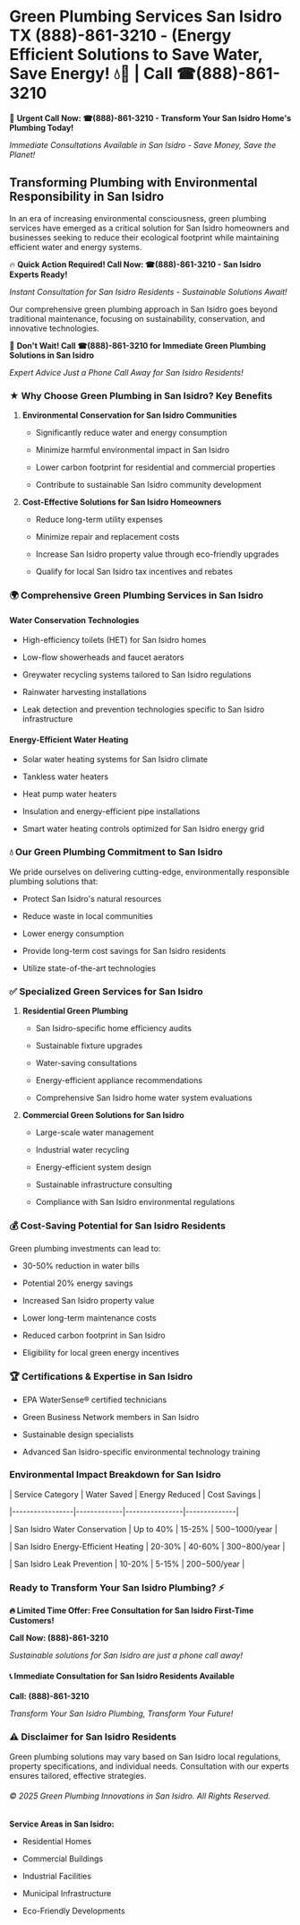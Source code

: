# Green Plumbing Services San Isidro TX (888)-861-3210 - (Energy Efficient Solutions to Save Water, Save Energy! 💧🌿 | Call ☎(888)-861-3210

🚨 **Urgent Call Now: ☎(888)-861-3210 - Transform Your San Isidro Home's Plumbing Today!**
*Immediate Consultations Available in San Isidro - Save Money, Save the Planet!*

## Transforming Plumbing with Environmental Responsibility in San Isidro

In an era of increasing environmental consciousness, green plumbing services have emerged as a critical solution for San Isidro homeowners and businesses seeking to reduce their ecological footprint while maintaining efficient water and energy systems. 

🔥 **Quick Action Required! Call Now: ☎(888)-861-3210 - San Isidro Experts Ready!**
*Instant Consultation for San Isidro Residents - Sustainable Solutions Await!*

Our comprehensive green plumbing approach in San Isidro goes beyond traditional maintenance, focusing on sustainability, conservation, and innovative technologies.

🚨 **Don't Wait! Call ☎(888)-861-3210 for Immediate Green Plumbing Solutions in San Isidro**
*Expert Advice Just a Phone Call Away for San Isidro Residents!*

### ★ Why Choose Green Plumbing in San Isidro? Key Benefits

1. **Environmental Conservation for San Isidro Communities** 
   - Significantly reduce water and energy consumption
   - Minimize harmful environmental impact in San Isidro
   - Lower carbon footprint for residential and commercial properties
   - Contribute to sustainable San Isidro community development

2. **Cost-Effective Solutions for San Isidro Homeowners** 
   - Reduce long-term utility expenses
   - Minimize repair and replacement costs
   - Increase San Isidro property value through eco-friendly upgrades
   - Qualify for local San Isidro tax incentives and rebates

### 🌍 Comprehensive Green Plumbing Services in San Isidro

#### Water Conservation Technologies
- High-efficiency toilets (HET) for San Isidro homes
- Low-flow showerheads and faucet aerators
- Greywater recycling systems tailored to San Isidro regulations
- Rainwater harvesting installations
- Leak detection and prevention technologies specific to San Isidro infrastructure

#### Energy-Efficient Water Heating
- Solar water heating systems for San Isidro climate
- Tankless water heaters
- Heat pump water heaters
- Insulation and energy-efficient pipe installations
- Smart water heating controls optimized for San Isidro energy grid

### 💧 Our Green Plumbing Commitment to San Isidro

We pride ourselves on delivering cutting-edge, environmentally responsible plumbing solutions that:
- Protect San Isidro's natural resources
- Reduce waste in local communities
- Lower energy consumption
- Provide long-term cost savings for San Isidro residents
- Utilize state-of-the-art technologies

### ✅ Specialized Green Services for San Isidro

1. **Residential Green Plumbing**
   - San Isidro-specific home efficiency audits
   - Sustainable fixture upgrades
   - Water-saving consultations
   - Energy-efficient appliance recommendations
   - Comprehensive San Isidro home water system evaluations

2. **Commercial Green Solutions for San Isidro**
   - Large-scale water management
   - Industrial water recycling
   - Energy-efficient system design
   - Sustainable infrastructure consulting
   - Compliance with San Isidro environmental regulations

### 💰 Cost-Saving Potential for San Isidro Residents

Green plumbing investments can lead to:
- 30-50% reduction in water bills
- Potential 20% energy savings
- Increased San Isidro property value
- Lower long-term maintenance costs
- Reduced carbon footprint in San Isidro
- Eligibility for local green energy incentives

### 🏆 Certifications & Expertise in San Isidro

- EPA WaterSense® certified technicians
- Green Business Network members in San Isidro
- Sustainable design specialists
- Advanced San Isidro-specific environmental technology training

### Environmental Impact Breakdown for San Isidro

| Service Category | Water Saved | Energy Reduced | Cost Savings |
|-----------------|-------------|----------------|--------------|
| San Isidro Water Conservation | Up to 40% | 15-25% | $500-$1000/year |
| San Isidro Energy-Efficient Heating | 20-30% | 40-60% | $300-$800/year |
| San Isidro Leak Prevention | 10-20% | 5-15% | $200-$500/year |

### Ready to Transform Your San Isidro Plumbing? ⚡

**🔥 Limited Time Offer: Free Consultation for San Isidro First-Time Customers!**

**Call Now: (888)-861-3210**
*Sustainable solutions for San Isidro are just a phone call away!*

#### 📞 Immediate Consultation for San Isidro Residents Available

**Call: (888)-861-3210**
*Transform Your San Isidro Plumbing, Transform Your Future!*

### ⚠️ Disclaimer for San Isidro Residents

Green plumbing solutions may vary based on San Isidro local regulations, property specifications, and individual needs. Consultation with our experts ensures tailored, effective strategies.

###### © 2025 Green Plumbing Innovations in San Isidro. All Rights Reserved.

**Service Areas in San Isidro:** 
- Residential Homes
- Commercial Buildings
- Industrial Facilities
- Municipal Infrastructure
- Eco-Friendly Developments